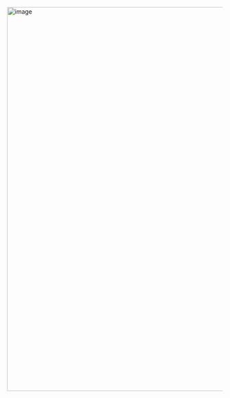 <img width="897" alt="image" src="https://github.com/user-attachments/assets/32fee84e-942c-481b-8f17-44b17de702a0" />
